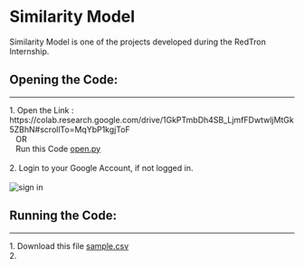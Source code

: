 # Similarity Model
Similarity Model is one of the projects developed during the RedTron Internship.

## Opening the Code:
<hr/>
1. Open the Link : https://colab.research.google.com/drive/1GkPTmbDh4SB_LjmfFDwtwljMtGk5ZBhN#scrollTo=MqYbP1kgjToF
     <br/> &ensp; OR <br/>
   &ensp; Run this Code <a href='open.py' target='_blank'>open.py</a> <br/>
<br/>
2. Login to your Google Account, if not logged in. <br/> <br/>
 <img src='https://user-images.githubusercontent.com/104615876/224542626-a3e63f3a-6abe-4d7d-abd8-cbc74f8de434.jpg' alt ='sign in' />

## Running the Code:
<hr/>
1. Download this file <a href='https://drive.google.com/file/d/1D3Q-j7NJc0Sswszwwp91hbBOoAjOVK-R/view?usp=sharing' target='_blank'>sample.csv</a> 
<br/>
2. 
